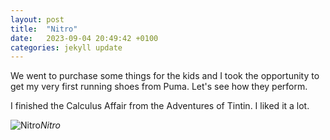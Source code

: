 ```yaml
---
layout: post
title:  "Nitro"
date:   2023-09-04 20:49:42 +0100
categories: jekyll update
---
```


We went to purchase some things for the kids and I took the opportunity to get my very first running shoes from Puma. Let's see how they perform.  

I finished the Calculus Affair from the Adventures of Tintin. I liked it a lot.  




![Nitro](https://lh3.googleusercontent.com/pw/AIL4fc9w6PLS5dUlcW5G3GOx868_v4LDb8u3sPsZESuI4DlGujsOaRmQfyeq4nrBuGJhEwJ5o-f7y687W3u0tIT9UgaBh0WFW7e7JwiiFrZdcTMlI2eawkw=w2400)*Nitro*&nbsp;



[jekyll-docs]: https://jekyllrb.com/docs/home
[jekyll-gh]:   https://github.com/jekyll/jekyll
[jekyll-talk]: https://talk.jekyllrb.com/


